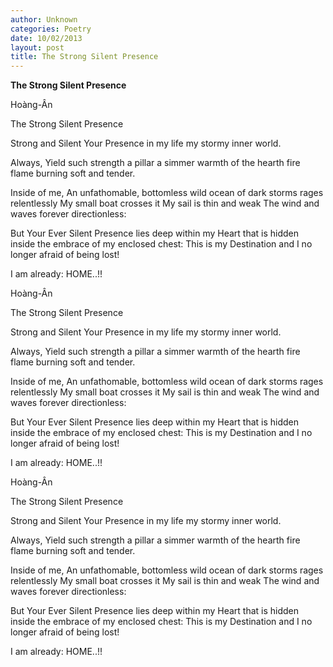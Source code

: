 ```yaml
---
author: Unknown
categories: Poetry
date: 10/02/2013
layout: post
title: The Strong Silent Presence
---
```


**The Strong Silent Presence**

Hoàng-Ân

The Strong Silent Presence


Strong and Silent
Your Presence
         in my life
         my stormy
         inner world.

Always,
Yield such strength
         a pillar
         a simmer
            warmth
         of the hearth
         fire flame
burning soft and tender.

Inside of me,
An unfathomable, bottomless
wild ocean of dark storms
rages relentlessly
My small boat crosses it
My sail is thin and weak
The wind and waves
forever directionless:

But Your Ever Silent Presence
lies deep within my Heart
that is hidden inside
the embrace of my
enclosed chest:
This is my Destination
and I no longer
afraid of being lost!

I am already: HOME..!!

Hoàng-Ân

The Strong Silent Presence


Strong and Silent
Your Presence
         in my life
         my stormy
         inner world.

Always,
Yield such strength
         a pillar
         a simmer
            warmth
         of the hearth
         fire flame
burning soft and tender.

Inside of me,
An unfathomable, bottomless
wild ocean of dark storms
rages relentlessly
My small boat crosses it
My sail is thin and weak
The wind and waves
forever directionless:

But Your Ever Silent Presence
lies deep within my Heart
that is hidden inside
the embrace of my
enclosed chest:
This is my Destination
and I no longer
afraid of being lost!

I am already: HOME..!!

Hoàng-Ân

The Strong Silent Presence


Strong and Silent
Your Presence
         in my life
         my stormy
         inner world.

Always,
Yield such strength
         a pillar
         a simmer
            warmth
         of the hearth
         fire flame
burning soft and tender.

Inside of me,
An unfathomable, bottomless
wild ocean of dark storms
rages relentlessly
My small boat crosses it
My sail is thin and weak
The wind and waves
forever directionless:

But Your Ever Silent Presence
lies deep within my Heart
that is hidden inside
the embrace of my
enclosed chest:
This is my Destination
and I no longer
afraid of being lost!

I am already: HOME..!!

